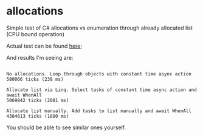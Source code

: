 # allocations
Simple test of C# allocations vs enumeration through already allocated list (CPU bound operation)

Actual test can be found [here](https://github.com/DovydasNavickas/allocations/blob/master/src/Allocations/Startup.cs#L32-L78);

And results I'm seeing are:
```

No allocations. Loop through objects with constant time async action
580066 ticks (238 ms)

Allocate list via Linq. Select tasks of constant time async action and await WhenAll
5069842 ticks (2081 ms)

Allocate list manually. Add tasks to list manually and await WhenAll
4384613 ticks (1800 ms)

```

You should be able to see similar ones yourself.